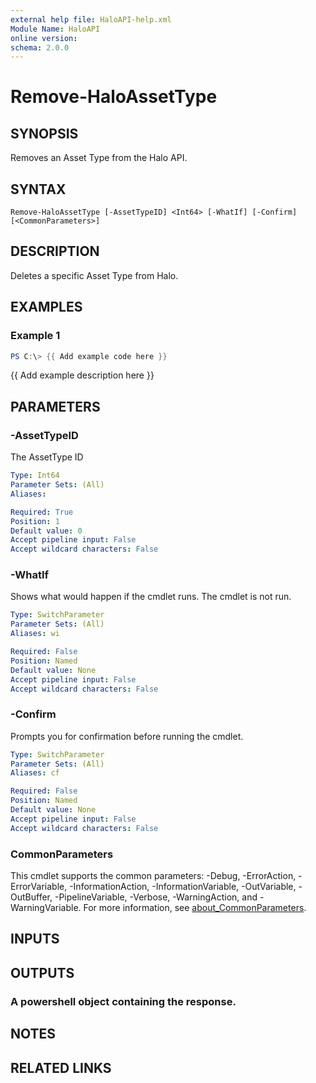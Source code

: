```yaml
---
external help file: HaloAPI-help.xml
Module Name: HaloAPI
online version:
schema: 2.0.0
---
```


# Remove-HaloAssetType

## SYNOPSIS
Removes an Asset Type from the Halo API.

## SYNTAX

```
Remove-HaloAssetType [-AssetTypeID] <Int64> [-WhatIf] [-Confirm] [<CommonParameters>]
```

## DESCRIPTION
Deletes a specific Asset Type from Halo.

## EXAMPLES

### Example 1
```powershell
PS C:\> {{ Add example code here }}
```

{{ Add example description here }}

## PARAMETERS

### -AssetTypeID
The AssetType ID

```yaml
Type: Int64
Parameter Sets: (All)
Aliases:

Required: True
Position: 1
Default value: 0
Accept pipeline input: False
Accept wildcard characters: False
```

### -WhatIf
Shows what would happen if the cmdlet runs.
The cmdlet is not run.

```yaml
Type: SwitchParameter
Parameter Sets: (All)
Aliases: wi

Required: False
Position: Named
Default value: None
Accept pipeline input: False
Accept wildcard characters: False
```

### -Confirm
Prompts you for confirmation before running the cmdlet.

```yaml
Type: SwitchParameter
Parameter Sets: (All)
Aliases: cf

Required: False
Position: Named
Default value: None
Accept pipeline input: False
Accept wildcard characters: False
```

### CommonParameters
This cmdlet supports the common parameters: -Debug, -ErrorAction, -ErrorVariable, -InformationAction, -InformationVariable, -OutVariable, -OutBuffer, -PipelineVariable, -Verbose, -WarningAction, and -WarningVariable. For more information, see [about_CommonParameters](http://go.microsoft.com/fwlink/?LinkID=113216).

## INPUTS

## OUTPUTS

### A powershell object containing the response.
## NOTES

## RELATED LINKS
